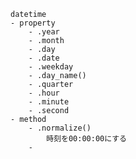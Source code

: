 
    datetime
    - property
        - .year
        - .month
        - .day
        - .date
        - .weekday
        - .day_name()
        - .quarter
        - .hour
        - .minute
        - .second
    - method
        - .normalize()
            時刻を00:00:00にする
        - 
